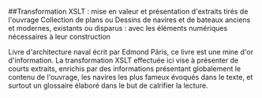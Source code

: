 ##Transformation XSLT : mise en valeur et présentation d'extraits tirés de l'ouvrage Collection de plans ou Dessins de navires et de bateaux anciens et modernes, existants ou disparus : avec les éléments numériques nécessaires à leur construction

Livre d'architecture naval écrit par Edmond Pâris, ce livre est une mine d'or d'information. La transformation XSLT effectuée ici vise à présenter de courts extraits, enrichis par des informations présentant globalement le contenu de l'ouvrage, les navires les plus fameux évoqués dans le texte, et surtout un glossaire élaboré dans le but de calrifier la lecture. 
